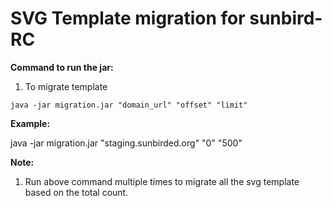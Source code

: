 # SVG Template migration for sunbird-RC 

**Command to run the jar:**

1. To migrate template

`java -jar migration.jar "domain_url" "offset" "limit"`

**Example:**

java -jar migration.jar "staging.sunbirded.org" "0" "500"

**Note:** 
1. Run above command multiple times to migrate all the svg template based on the total count.
